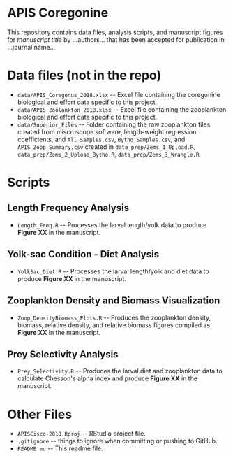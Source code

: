 APIS Coregonine
==========

This repository contains data files, analysis scripts, and manuscript figures for *manuscript title* by ...authors... that has been accepted for publication in ...journal name...


# Data files (not in the repo)
* `data/APIS_Coregonus_2018.xlsx` -- Excel file containing the coregonine biological and effort data specific to this project.
* `data/APIS_Zoolankton_2018.xlsx` -- Excel file containing the zooplankton biological and effort data specific to this project.
* `data/Superior_Files` -- Folder containing the raw zooplankton files created from miscroscope software, length-weight regression coefficients, and `All_Samples.csv`, `Bytho_Samples.csv`, and `APIS_Zoop_Summary.csv` created in `data_prep/Zems_1_Upload.R`, `data_prep/Zems_2_Upload_Bytho.R`, `data_prep/Zems_3_Wrangle.R`.


# Scripts
## Length Frequency Analysis
* `Length_Freq.R` -- Processes the larval length/yolk data to produce **Figure XX** in the manuscript.

## Yolk-sac Condition - Diet Analysis
* `YolkSac_Diet.R` -- Processes the larval length/yolk and diet data to produce **Figure XX** in the manuscript.

## Zooplankton Density and Biomass Visualization
* `Zoop_DensityBiomass_Plots.R` -- Produces the zooplankton density, biomass, relative density, and relative biomass figures compiled as **Figure XX** in the manuscript.

## Prey Selectivity Analysis
* `Prey_Selectivity.R` -- Produces the larval diet and zooplankton data to calculate Chesson's alpha index and produce **Figure XX** in the manuscript.


# Other Files
* `APISCisco-2018.Rproj` -- RStudio project file.
* `.gitignore` -- things to ignore when committing or pushing to GitHub.
* `README.md` -- This readme file.
